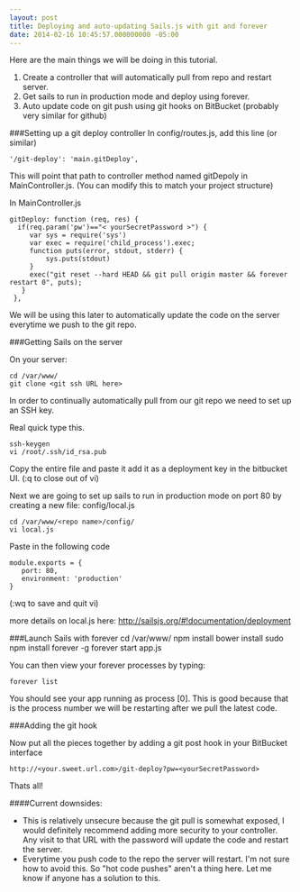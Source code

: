 ```yaml
---
layout: post
title: Deploying and auto-updating Sails.js with git and forever
date: 2014-02-16 10:45:57.000000000 -05:00
---
```



Here are the main things we will be doing in this tutorial.

1. Create a controller that will automatically pull from repo and restart server.
2. Get sails to run in production mode and deploy using forever.
3. Auto update code on git push using git hooks on BitBucket (probably very similar for github)


###Setting up a git deploy controller
In config/routes.js, add this line (or similar)

<code>'/git-deploy': 'main.gitDeploy',</code>

This will point that path to controller method named gitDepoly in MainController.js. (You can modify this to match your project structure)

In MainController.js

    gitDeploy: function (req, res) {
      if(req.param('pw')=="< yourSecretPassword >") {
         var sys = require('sys')
         var exec = require('child_process').exec;
         function puts(error, stdout, stderr) {
             sys.puts(stdout) 
         }
         exec("git reset --hard HEAD && git pull origin master && forever restart 0", puts);
       }
     },
     
We will be using this later to automatically update the code on the server everytime we push to the git repo.


###Getting Sails on the server

On your server:

    cd /var/www/
    git clone <git ssh URL here>
    
In order to continually automatically pull from our git repo we need to set up an SSH key.

Real quick type this.

    ssh-keygen
    vi /root/.ssh/id_rsa.pub

Copy the entire file and paste it add it as a deployment key in the bitbucket UI.
(:q to close out of vi)

Next we are going to set up sails to run in production mode on port 80 by creating a new file: config/local.js


    cd /var/www/<repo name>/config/
    vi local.js

Paste in the following code


    module.exports = {
       port: 80,
       environment: 'production'
    }


(:wq to save and quit vi)

more details on local.js here: http://sailsjs.org/#!documentation/deployment
  


###Launch Sails with forever
      cd /var/www/<repo name>
      npm install
      bower install
      sudo npm install forever -g
      forever start app.js
      
You can then view your forever processes by typing:

	forever list
    
You should see your app running as process [0]. This is good because that is the process number we will be restarting after we pull the latest code.


###Adding the git hook

Now put all the pieces together by adding a git post hook in your BitBucket interface

    http://<your.sweet.url.com>/git-deploy?pw=<yourSecretPassword>


Thats all!

####Current downsides:
* This is relatively unsecure because the git pull is somewhat exposed, I would definitely recommend adding more security to your controller. Any visit to that URL with the password will update the code and restart the server.
* Everytime you push code to the repo the server will restart. I'm not sure how to avoid this. So "hot code pushes" aren't a thing here. Let me know if anyone has a solution to this.
